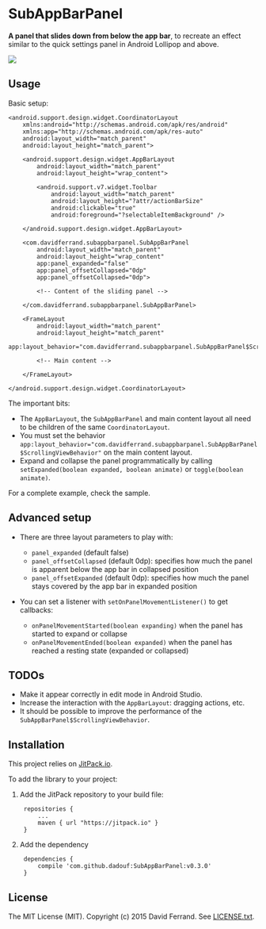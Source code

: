 # SubAppBarPanel

**A panel that slides down from below the app bar**, to recreate an effect similar to the quick settings panel in Android Lollipop and above.

![](https://github.com/dadouf/SubAppBarPanel/blob/master/art/demo.gif)

## Usage

Basic setup:

    <android.support.design.widget.CoordinatorLayout
        xmlns:android="http://schemas.android.com/apk/res/android"
        xmlns:app="http://schemas.android.com/apk/res-auto"
        android:layout_width="match_parent"
        android:layout_height="match_parent">
        
        <android.support.design.widget.AppBarLayout
            android:layout_width="match_parent"
            android:layout_height="wrap_content">
            
            <android.support.v7.widget.Toolbar
                android:layout_width="match_parent"
                android:layout_height="?attr/actionBarSize"
                android:clickable="true"
                android:foreground="?selectableItemBackground" />
                
        </android.support.design.widget.AppBarLayout>
        
        <com.davidferrand.subappbarpanel.SubAppBarPanel
            android:layout_width="match_parent"
            android:layout_height="wrap_content"
            app:panel_expanded="false"
            app:panel_offsetCollapsed="0dp"
            app:panel_offsetCollapsed="0dp">
            
            <!-- Content of the sliding panel -->
            
        </com.davidferrand.subappbarpanel.SubAppBarPanel>
    
        <FrameLayout
            android:layout_width="match_parent"
            android:layout_height="match_parent"
            app:layout_behavior="com.davidferrand.subappbarpanel.SubAppBarPanel$ScrollingViewBehavior">
            
            <!-- Main content -->
            
        </FrameLayout>
            
    </android.support.design.widget.CoordinatorLayout>

The important bits:

* The `AppBarLayout`, the `SubAppBarPanel` and main content layout all need to be children of the same `CoordinatorLayout`.
* You must set the behavior `app:layout_behavior="com.davidferrand.subappbarpanel.SubAppBarPanel$ScrollingViewBehavior"` on the main content layout.
* Expand and collapse the panel programmatically by calling `setExpanded(boolean expanded, boolean animate)` or `toggle(boolean animate)`.

For a complete example, check the sample.

## Advanced setup

* There are three layout parameters to play with:
    * `panel_expanded` (default false)
    * `panel_offsetCollapsed` (default 0dp): specifies how much the panel is apparent below the app bar in collapsed position
    * `panel_offsetExpanded` (default 0dp): specifies how much the panel stays covered by the app bar in expanded position

* You can set a listener with `setOnPanelMovementListener()` to get callbacks:
    * `onPanelMovementStarted(boolean expanding)` when the panel has started to expand or collapse
    * `onPanelMovementEnded(boolean expanded)` when the panel has reached a resting state (expanded or collapsed)

## TODOs

* Make it appear correctly in edit mode in Android Studio.
* Increase the interaction with the `AppBarLayout`: dragging actions, etc.
* It should be possible to improve the performance of the `SubAppBarPanel$ScrollingViewBehavior`.

## Installation

This project relies on [JitPack.io](https://jitpack.io/).

To add the library to your project:

1. Add the JitPack repository to your build file:

    	repositories {
    		...
    		maven { url "https://jitpack.io" }
    	}

2. Add the dependency

    	dependencies {
    	    compile 'com.github.dadouf:SubAppBarPanel:v0.3.0'
    	}

## License

The MIT License (MIT). Copyright (c) 2015 David Ferrand.
See [LICENSE.txt](https://github.com/dadouf/SubAppBarPanel/blob/master/LICENSE.txt).
